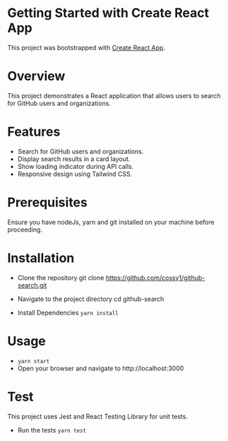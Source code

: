 # Getting Started with Create React App

This project was bootstrapped with [Create React App](https://github.com/facebook/create-react-app).

# Overview

This project demonstrates a React application that allows users to search for GitHub users and organizations.

# Features

- Search for GitHub users and organizations.
- Display search results in a card layout.
- Show loading indicator during API calls.
- Responsive design using Tailwind CSS.

# Prerequisites

Ensure you have nodeJs, yarn and git installed on your machine before proceeding.

# Installation

- Clone the repository
  git clone https://github.com/cossy1/github-search.git

- Navigate to the project directory
  cd github-search

- Install Dependencies
  `yarn install`

# Usage

- `yarn start`
- Open your browser and navigate to http://localhost:3000

# Test

This project uses Jest and React Testing Library for unit tests.

- Run the tests
  `yarn test`
